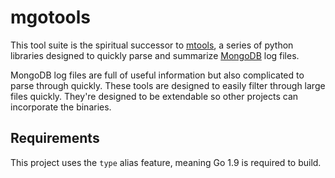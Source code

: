 # mgotools

This tool suite is the spiritual successor to
[mtools](https://github.com/rueckstiess/mtools), a series of python
libraries designed to quickly parse and summarize
[MongoDB](https://www.mongodb.com/) log files.

MongoDB log files are full of useful information but also complicated
to parse through quickly. These tools are designed to easily filter
through large files quickly. They're designed to be extendable so
other projects can incorporate the binaries.

## Requirements
This project uses the `type` alias feature, meaning Go 1.9 is required
to build.

